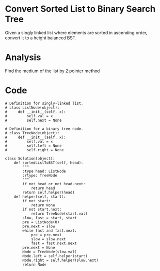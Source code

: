 # Convert Sorted List to Binary Search Tree
Given a singly linked list where elements are sorted in ascending order, convert it to a height balanced BST.
# Analysis
Find the medium of the list by 2 pointer method
# Code
```
# Definition for singly-linked list.
# class ListNode(object):
#     def __init__(self, x):
#         self.val = x
#         self.next = None

# Definition for a binary tree node.
# class TreeNode(object):
#     def __init__(self, x):
#         self.val = x
#         self.left = None
#         self.right = None

class Solution(object):
    def sortedListToBST(self, head):
        """
        :type head: ListNode
        :rtype: TreeNode
        """
        if not head or not head.next:
            return head
        return self.helper(head)
    def helper(self, start):
        if not start:
            return None
        if not start.next:
            return TreeNode(start.val)
        slow, fast = start, start
        pre = ListNode(0)
        pre.next = slow
        while fast and fast.next:
            pre = pre.next
            slow = slow.next
            fast = fast.next.next
        pre.next = None
        Node = TreeNode(slow.val)
        Node.left = self.helper(start)
        Node.right = self.helper(slow.next)
        return Node
        
```
